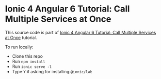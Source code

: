 # Ionic 4 Angular 6 Tutorial: Call Multiple Services at Once

This source code is part of [Ionic 4 Angular 6 Tutorial: Call Multiple Services at Once]() tutorial.

To run locally:

* Clone this repo
* Run `npm install`
* Run `ionic serve -l`
* Type `Y` if asking for installing `@ionic/lab`
